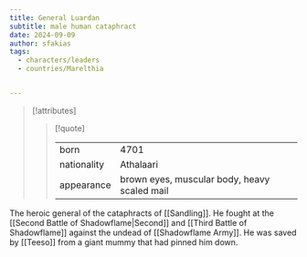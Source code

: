 ```yaml
---
title: General Luardan
subtitle: male human cataphract 
date: 2024-09-09
author: sfakias
tags:
  - characters/leaders
  - countries/Marelthia


---
```

> [!attributes]
> 
> > [!quote]
> >
> > | | |
> > | --- | --- |
> > | born | 4701 |
> > | nationality | Athalaari |
> > | appearance | brown eyes, muscular body, heavy scaled mail |

The heroic general of the cataphracts of [[Sandling]]. He fought at the [[Second Battle of Shadowflame|Second]] and [[Third Battle of Shadowflame]] against the undead of [[Shadowflame Army]]. He was saved by [[Teeso]] from a giant mummy that had pinned him down.